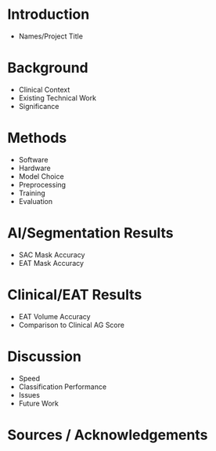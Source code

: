 # Introduction
- Names/Project Title

# Background
- Clinical Context
- Existing Technical Work
- Significance

# Methods
- Software
- Hardware
- Model Choice
- Preprocessing
- Training 
- Evaluation

# AI/Segmentation Results
- SAC Mask Accuracy
- EAT Mask Accuracy

# Clinical/EAT Results
- EAT Volume Accuracy
- Comparison to Clinical AG Score

# Discussion
- Speed
- Classification Performance 
- Issues
- Future Work

# Sources / Acknowledgements
